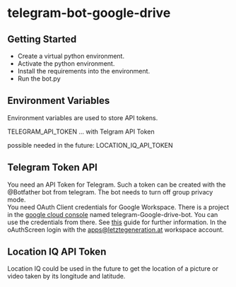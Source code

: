 ﻿# telegram-bot-google-drive

## Getting Started 

- Create a virtual python environment. 
- Activate the python environment. 
- Install the requirements into the environment.
- Run the bot.py


## Environment Variables
Environment variables are used to store API tokens.

TELEGRAM_API_TOKEN ... with Telgram API Token

possible needed in the future:
LOCATION_IQ_API_TOKEN

## Telegram Token API 

You need an API Token for Telegram. Such a token can be created with the @Botfather bot from telegram. The bot needs to turn off group privacy mode. <br>
You need OAuth Client credentials for Google Workspace. There is a project in the [google cloud console](https://console.cloud.google.com/) named telegram-Google-drive-bot. You can use the credentials from there. See [this](https://developers.google.com/drive/api/quickstart/python) guide for further information. In the oAuthScreen login with the apps@letztegeneration.at workspace account.

## Location IQ API Token

Location IQ could be used in the future to get the location of a picture or video taken by its longitude and latitude.

